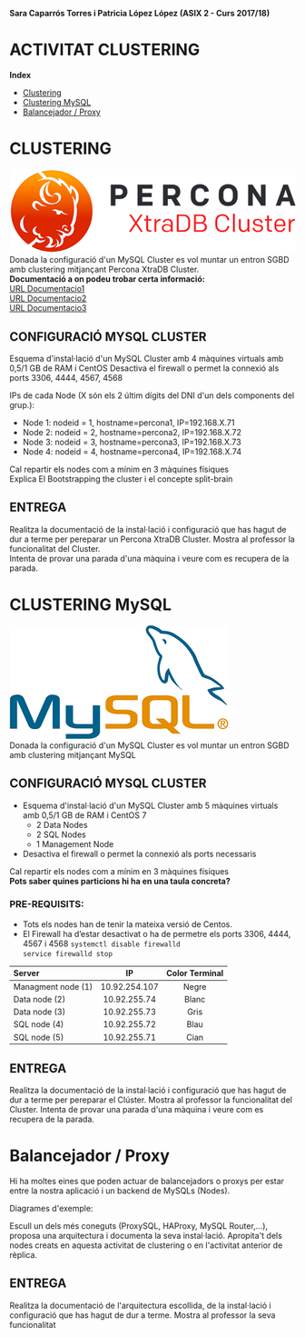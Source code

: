 **Sara Caparrós Torres i Patricia López López (ASIX 2 - Curs 2017/18)**  
# ACTIVITAT CLUSTERING #
**Index**  
* [Clustering](#clustering)  
* [Clustering MySQL](#clustering--mysql)  
* [Balancejador / Proxy](#balancejador--proxy)  
  

# CLUSTERING
![Logo PerconaXDB cluster][2]  
Donada  la configuració d'un MySQL Cluster es vol muntar un entron SGBD amb clustering  mitjançant Percona XtraDB Cluster.  
**Documentació a on podeu trobar certa informació:**  
[URL Documentacio1](https://www.percona.com/software/mysql-database/percona-xtradb-cluster)  
[URL Documentacio2](https://www.percona.com/doc/percona-xtradb-cluster/5.5/index.html)  
[URL Documentacio3](https://www.percona.com/doc/percona-xtradb-cluster/5.5/howtos/centos_howto.html)  

## CONFIGURACIÓ MYSQL CLUSTER
Esquema d'instal·lació d'un MySQL Cluster amb  4 màquines virtuals amb 0,5/1 GB de RAM i CentOS Desactiva el firewall o permet la connexió als ports 3306, 4444, 4567, 4568  

IPs de cada Node (X són els 2 últim dígits del DNI d'un dels components del grup.):  
*	Node 1: nodeid = 1, hostname=percona1, IP=192.168.X.71  
*	Node 2: nodeid = 2, hostname=percona2, IP=192.168.X.72  
*	Node 3: nodeid = 3, hostname=percona3, IP=192.168.X.73  
*	Node 4: nodeid = 4, hostname=percona4, IP=192.168.X.74  

Cal repartir els nodes com a mínim en 3 màquines físiques  
Explica El Bootstrapping the cluster i el concepte split-brain  

## ENTREGA  
Realitza la documentació de la instal·lació i configuració que has hagut de dur a terme per pereparar un Percona XtraDB Cluster. Mostra al professor la funcionalitat del Cluster.  
Intenta de provar una parada d'una màquina i veure com es recupera de la parada.  

# CLUSTERING  MySQL  
![Logo MySQL][1]  
Donada  la configuració d'un MySQL Cluster es vol muntar un entron SGBD amb clustering  mitjançant MySQL  

## CONFIGURACIÓ MYSQL CLUSTER  
*	Esquema d'instal·lació d'un MySQL Cluster amb 5 màquines virtuals amb 0,5/1 GB de RAM i CentOS 7  
    +	2 Data Nodes  
    +	2 SQL Nodes  
    +	1 Management Node  
*	Desactiva el firewall o permet la connexió als ports necessaris  

Cal repartir els nodes com a mínim en 3 màquines físiques  
**Pots saber quines particions hi ha en una taula concreta?**  

### PRE-REQUISITS:

- Tots els nodes han de tenir la mateixa versió de Centos.  
- El Firewall ha d’estar desactivat o ha de permetre els ports 3306, 4444, 4567 i 4568 
    `systemctl disable firewalld`  
    `service firewalld stop`  


| Server | IP | Color Terminal |  
| :---------- | :----------: | :----------: |  
| Managment node (1)  | 10.92.254.107  | Negre  |  
| Data node (2)  | 10.92.255.74  | Blanc  |  
| Data node (3)  | 10.92.255.73  | Gris  |  
| SQL node (4)  | 10.92.255.72  | Blau  |  
| SQL node (5)  | 10.92.255.71  | Cian  |  


## ENTREGA
Realitza la documentació de la instal·lació i configuració que has hagut de dur a terme per pereparar el Clúster. Mostra al professor la funcionalitat del Cluster.
Intenta de provar una parada d'una màquina i veure com es recupera de la parada.


# Balancejador / Proxy
Hi ha moltes eines que poden actuar de balancejadors o proxys per estar entre la nostra aplicació i un backend de MySQLs (Nodes).

Diagrames d'exemple:

Escull un dels més coneguts (ProxySQL, HAProxy, MySQL Router,...), proposa una arquitectura i documenta la seva instal·lació. Apropita't dels nodes creats en aquesta activitat de clustering o en l'activitat anterior de rèplica.

## ENTREGA
Realitza la documentació de l'arquitectura escollida, de la instal·lació i configuració que has hagut de dur a terme. Mostra al professor la seva funcionalitat


[1]: imgs/MySQL.png
[2]: imgs/pxdbc-logo.png

